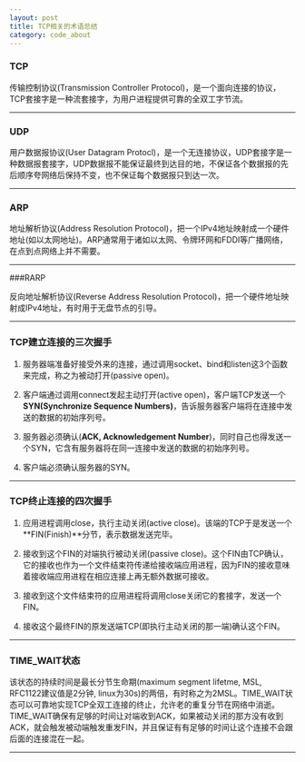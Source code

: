 ```yaml
---
layout: post
title: TCP相关的术语总结
category: code_about
---
```


### TCP

传输控制协议(Transmission Controller Protocol)，是一个面向连接的协议，TCP套接字是一种流套接字，为用户进程提供可靠的全双工字节流。

---

### UDP

用户数据报协议(User Datagram Protocl)，是一个无连接协议，UDP套接字是一种数据报套接字，UDP数据报不能保证最终到达目的地，不保证各个数据报的先后顺序夸网络后保持不变，也不保证每个数据报只到达一次。

---

### ARP

地址解析协议(Address Resolution Protocol)，把一个IPv4地址映射成一个硬件地址(如以太网地址)。ARP通常用于诸如以太网、令牌环网和FDDI等广播网络，在点到点网络上并不需要。

---

###RARP

反向地址解析协议(Reverse Address Resolution Protocol)，把一个硬件地址映射成IPv4地址，有时用于无盘节点的引导。

---

### TCP建立连接的三次握手

1. 服务器端准备好接受外来的连接，通过调用socket、bind和listen这3个函数来完成，称之为被动打开(passive open)。

2. 客户端通过调用connect发起主动打开(active open)，客户端TCP发送一个**SYN(Synchronize Sequence Numbers)**，告诉服务器客户端将在连接中发送的数据的初始序列号。

3. 服务器必须确认(**ACK, Acknowledgement Number**)，同时自己也得发送一个SYN，它含有服务器将在同一连接中发送的数据的初始序列号。

4. 客户端必须确认服务器的SYN。

---

### TCP终止连接的四次握手

1. 应用进程调用close，执行主动关闭(active close)。该端的TCP于是发送一个**FIN(Finish)**分节，表示数据发送完毕。

2. 接收到这个FIN的对端执行被动关闭(passive close)。这个FIN由TCP确认，它的接收也作为一个文件结束符传递给接收端应用进程，因为FIN的接收意味着接收端应用进程在相应连接上再无额外数据可接收。

3. 接收到这个文件结束符的应用进程将调用close关闭它的套接字，发送一个FIN。

4. 接收这个最终FIN的原发送端TCP(即执行主动关闭的那一端)确认这个FIN。

---

### TIME_WAIT状态

该状态的持续时间是最长分节生命期(maximum segment lifetme, MSL, RFC1122建议值是2分钟, linux为30s)的两倍，有时称之为2MSL。TIME_WAIT状态可以可靠地实现TCP全双工连接的终止，允许老的重复分节在网络中消逝。TIME_WAIT确保有足够的时间让对端收到ACK，如果被动关闭的那方没有收到ACK，就会触发被动端触发重发FIN，并且保证有有足够的时间让这个连接不会跟后面的连接混在一起。

---

